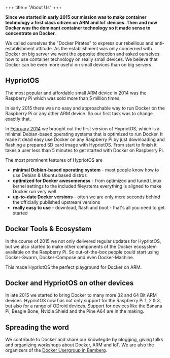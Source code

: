 +++
title = "About Us"
+++

__Since we started in early 2015 our mission was to make container technology a first class citizen on ARM and IoT devices.
Then and now Docker was the dominant container technology so it made sense to concentrate on Docker.__

We called ourselves the "Docker Pirates" to express our rebellious and anti-establishment attitude.
As the establishment was only concerned with Docker on big server we went the opposite direction and asked ourselves how to use container technology on really small devices.
We believe that Docker can be even more useful on small devices than on big servers.

## HypriotOS
The most popular and affordable small ARM device in 2014 was the Raspberry Pi which was sold more than 5 million times.

In early 2015 there was no easy and approachable way to run Docker on the Raspberry Pi or any other ARM device.
So our first task was to change exactly that.

In [February 2014](https://blog.hypriot.com/post/kick-ass-raspberry-pi-2-having-a-forbidden-love-affair-with-docker-1-dot-4-1/) we brought out the first version of HypriotOS, which is a minimal Debian-based operating systems that is optimized to run Docker.
It made it dead easy use Docker on any Raspberry Pi by just downloading and flashing a prepared SD card image with HypriotOS.
From start to finish it takes a user less than 5 minutes to get started with Docker on Raspberry Pi.

The most prominent features of HypriotOS are

- __minimal Debian-based operating system__ - most people know how to use Debian & Ubuntu based distros
- __optimized for Docker awesomeness__ - from optimized and tuned Linux kernel settings to the included fileystems everything is aligned to make Docker run very well
- __up-to-date Docker versions__ - often we are only mere seconds behind the officially published upstream versions
- __really easy to use__ - download, flash and boot - that's all you need to get started

## Docker Tools & Ecosystem
In the course of 2015 we not only delivered regular updates for HypriotOS, but we also started to make other components of the Docker ecosystem available on the Raspberry Pi.
So out-of-the-box people could start using Docker-Swarm, Docker-Compose and even Docker-Machine.

This made HypriotOS the perfect playground for Docker on ARM.

## Docker and HypriotOS on other devices
In late 2015 we started to bring Docker to many more 32 and 64 Bit ARM devices. HypriotOS now has not only support for the Raspberry Pi 1, 2 & 3, but also for a range of ODroid devices.
Support for devices like the Banana Pi, Beagle Bone, Nvidia Shield and the Pine A64 are in the making.

## Spreading the word
We contribute to Docker and share our knowlegde by blogging, giving talks and organizing workshops about Docker, ARM and IoT.
We are also the organizers of the [Docker Usergroup in Bamberg](http://www.meetup.com/de-DE/Docker-Bamberg/).
